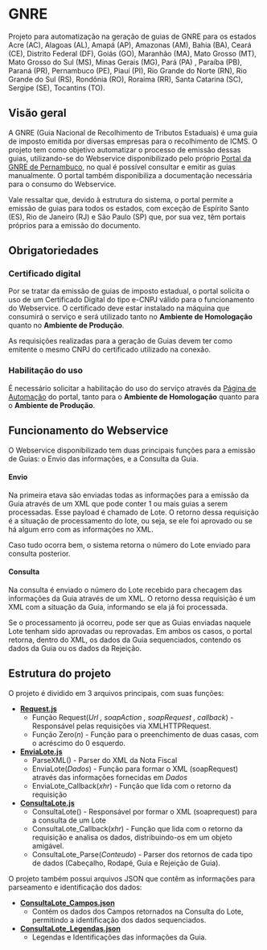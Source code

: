 # GNRE

Projeto para automatização na geração de guias de GNRE para os estados Acre (AC), Alagoas (AL), Amapá (AP), Amazonas (AM), Bahia (BA), Ceará (CE), Distrito Federal (DF), Goiás (GO), Maranhão (MA), Mato Grosso (MT), Mato Grosso do Sul (MS), Minas Gerais (MG), Pará (PA) , Paraíba (PB), Paraná (PR), Pernambuco (PE), Piauí (PI), Rio Grande do Norte (RN), Rio Grande do Sul (RS), Rondônia (RO), Roraima (RR), Santa Catarina (SC), Sergipe (SE), Tocantins (TO).

## Visão geral

A GNRE (Guia Nacional de Recolhimento de Tributos Estaduais) é uma guia de imposto emitida por diversas empresas para o recolhimento de ICMS. O projeto tem como objetivo automatizar o processo de emissão dessas guias, utilizando-se do Webservice disponibilizado pelo próprio [Portal da GNRE de Pernambuco](http://www.gnre.pe.gov.br/gnre/portal/GNRE_Principal.jsp), no qual é possível consultar e emitir as guias manualmente. O portal também disponibiliza a documentação necessária para o consumo do Webservice.

Vale ressaltar que, devido à estrutura do sistema, o portal permite a emissão de guias para todos os estados, com exceção de Espírito Santo (ES), Rio de Janeiro (RJ) e São Paulo (SP) que, por sua vez, têm portais próprios para a emissão do documento.

## Obrigatoriedades

### Certificado digital

Por se tratar da emissão de guias de imposto estadual, o portal solicita o uso de um Certificado Digital do tipo e-CNPJ válido para o funcionamento do Webservice. O certificado deve estar instalado na máquina que consumirá o serviço e será utilizado tanto no **Ambiente de Homologação** quanto no **Ambiente de Produção**.

As requisições realizadas para a geração de Guias devem ter como emitente o mesmo CNPJ do certificado utilizado na conexão.

### Habilitação do uso

É necessário solicitar a habilitação do uso do serviço através da [Página de Automação](http://www.gnre.pe.gov.br/gnre/portal/automacao.jsp) do portal, tanto para o **Ambiente de Homologação** quanto para o **Ambiente de Produção**.

## Funcionamento do Webservice

O Webservice disponibilizado tem duas principais funções para a emissão de Guias: o Envio das informações, e a Consulta da Guia.

#### Envio
Na primeira etava são enviadas todas as informações para a emissão da Guia através de um XML que pode conter 1 ou mais guias a serem processadas. Esse payload é chamado de Lote. O retorno dessa requisição é a situação de processamento do lote, ou seja, se ele foi aprovado ou se há algum erro com as informações no XML.

Caso tudo ocorra bem, o sistema retorna o número do Lote enviado para consulta posterior. 

#### Consulta

Na consulta é enviado o número do Lote recebido para checagem das informações da Guia através de um XML. O retorno dessa requisição é um XML com a situação da Guia, informando se ela já foi processada.

Se o processamento já ocorreu, pode ser que as Guias enviadas naquele Lote tenham sido aprovadas ou reprovadas. Em ambos os casos, o portal retorna, dentro do XML, os dados da Guia sequenciados, contendo os dados da Guia ou os dados da Rejeição.

## Estrutura do projeto

O projeto é dividido em 3 arquivos principais, com suas funções:

- **[Request.js](js/Request.js)**
  - Função Request(_Url , soapAction , soapRequest , callback_) - Responsável pelas requisições via XMLHTTPRequest.
  - Função Zero(_n_) - Função para o preenchimento de duas casas, com o acréscimo do 0 esquerdo.  
- **[EnviaLote.js](js/EnviaLote.js)**
  - ParseXML() - Parser do XML da Nota Fiscal
  - EnviaLote(_Dados_) - Função para formar o XML (soapRequest) através das informações fornecidas em _Dados_
  - EnviaLote_Callback(_xhr_) - Função que lida com o retorno da requisição
- **[ConsultaLote.js](js/ConsultaLote.js)**
  - ConsultaLote() - Responsável por formar o XML (soaprequest) para a consulta de um Lote
  - ConsultaLote_Callback(_xhr_) - Função que lida com o retorno da requisição e analisa os dados, distribuindo-os em um objeto amigável.
  - ConsultaLote_Parse(_Conteudo_) - Parser dos retornos de cada tipo de dados (Cabeçalho, Rodapé, Guia e Rejeição de Guia).
  
O projeto também possui arquivos JSON que contêm as informações para parseamento e identificação dos dados:
  
- **[ConsultaLote_Campos.json](json/ConsultaLote_Campos.json)**
  - Contém os dados dos Campos retornados na Consulta do Lote, permitindo a identificação dos dados sequenciados.
- **[ConsultaLote_Legendas.json](json/ConsultaLote_Legendas.json)**
  - Legendas e Identificações das informações da Guia.
  
  
  
  
